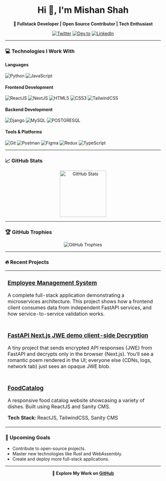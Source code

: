 <h1 align="center">Hi 👋, I'm Mishan Shah</h1>

<p align="center">
  <b>🚀 Fullstack Developer | Open Source Contributor | Tech Enthusiast</b>
</p>

<p align="center">
  <a href="https://twitter.com/@shahmishan"><img src="https://img.shields.io/badge/Twitter-%231DA1F2.svg?style=for-the-badge&logo=Twitter&logoColor=white" alt="Twitter"></a>
  <a href="https://dev.to/mishan"><img src="https://img.shields.io/badge/Dev.to-%230A0A0A.svg?style=for-the-badge&logo=dev.to&logoColor=white" alt="Dev.to"></a>
  <a href="https://www.linkedin.com/in/mishan-shah-4936a2239/"><img src="https://img.shields.io/badge/LinkedIn-%230A66C2.svg?style=for-the-badge&logo=LinkedIn&logoColor=white" alt="LinkedIn"></a>
</p>

---

### 💻 Technologies I Work With

#### **Languages**

<p>
  <img src="https://img.shields.io/badge/Python-%233776AB.svg?style=for-the-badge&logo=python&logoColor=white" alt="Python">
  <img src="https://img.shields.io/badge/JavaScript-%23F7DF1E.svg?style=for-the-badge&logo=javascript&logoColor=black" alt="JavaScript">
</p>

#### **Frontend Development**

<p>
  <img src="https://img.shields.io/badge/React-%2361DAFB.svg?style=for-the-badge&logo=react&logoColor=black" alt="ReactJS">
  <img src="https://img.shields.io/badge/next.js-000000?style=for-the-badge&logo=nextdotjs&logoColor=white" alt="NextJS">
  <img src="https://img.shields.io/badge/HTML5-%23E34F26.svg?style=for-the-badge&logo=html5&logoColor=white" alt="HTML5">
  <img src="https://img.shields.io/badge/CSS3-%231572B6.svg?style=for-the-badge&logo=css3&logoColor=white" alt="CSS3">
  <img src="https://img.shields.io/badge/TailwindCSS-%2338B2AC.svg?style=for-the-badge&logo=tailwind-css&logoColor=white" alt="TailwindCSS">
</p>

#### **Backend Development**

<p>
  <img src="https://img.shields.io/badge/Django-%23092E20.svg?style=for-the-badge&logo=django&logoColor=white" alt="Django">
  <img src="https://img.shields.io/badge/MySQL-%234479A1.svg?style=for-the-badge&logo=mysql&logoColor=white" alt="MySQL">
  <img src="https://img.shields.io/badge/postgresql-4169e1?style=for-the-badge&logo=postgresql&logoColor=white" alt="POSTGRESQL">
</p>

#### **Tools & Platforms**

<p>
  <img src="https://img.shields.io/badge/Git-%23F05032.svg?style=for-the-badge&logo=git&logoColor=white" alt="Git">
  <img src="https://img.shields.io/badge/Postman-%23FF6C37.svg?style=for-the-badge&logo=postman&logoColor=white" alt="Postman">
  <img src="https://img.shields.io/badge/Figma-%23F24E1E.svg?style=for-the-badge&logo=figma&logoColor=white" alt="Figma">
  <img src="https://img.shields.io/badge/Redux-%23764ABC.svg?style=for-the-badge&logo=redux&logoColor=white" alt="Redux">
  <img src="https://img.shields.io/badge/TypeScript-%23007ACC.svg?style=for-the-badge&logo=typescript&logoColor=white" alt="TypeScript">
</p>

---

### 📈 GitHub Stats

<p align="center">
  <img src="https://github-readme-stats.vercel.app/api?username=mishansavy&show_icons=true&locale=en" alt="GitHub Stats" height="150">
  <!-- <img src="https://github-readme-streak-stats.herokuapp.com/?user=mishansavy&" alt="GitHub Streak" height="150"> -->
</p>

---

### 🏆 GitHub Trophies

<p align="center">
  <img src="https://github-profile-trophy.vercel.app/?username=mishansavy" alt="GitHub Trophies">
</p>

---

### 🔥 Recent Projects

<div align="center">
  <table>
    <tr>
      <td>
        <h3><a href="https://github.com/Mishansavy/employee-management-system">Employee Management System</a></h3>
        <p>A complete full-stack application demonstrating a microservices architecture. This project shows how a frontend client consumes data from independent FastAPI services, and how service-to-service validation works.</p>
      </td>
    </tr>
    <tr>
      <td>
        <h3><a href="https://github.com/Mishansavy/FastAPI-Next.js-JWE-demo-client-side-decryption-">FastAPI Next.js JWE demo client-side Decryption</a></h3>
        <p>A tiny project that sends encrypted API responses (JWE) from FastAPI and decrypts only in the browser (Next.js).
You’ll see a romantic poem rendered in the UI; everyone else (CDNs, logs, network tab) just sees an opaque JWE blob.</p>
      </td>
    </tr>
    <tr>
      <td>
        <h3><a href="https://github.com/Mishansavy/FoodCatalog">FoodCatalog</a></h3>
        <p>A responsive food catalog website showcasing a variety of dishes. Built using ReactJS and Sanity CMS.</p>
        <p><b>Tech Stack:</b> ReactJS, TailwindCSS, Sanity CMS</p>
      </td>
    </tr>
  </table>
</div>

### 📝 Upcoming Goals

- Contribute to open-source projects.
- Master new technologies like Rust and WebAssembly.
- Create and deploy more full-stack applications.

---

<p align="center">
  <b>👾 Explore My Work on <a href="https://github.com/Mishansavy">GitHub</a></b>
</p>
